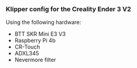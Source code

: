 ### Klipper config for the Creality Ender 3 V2
Using the following hardware:
* BTT SKR Mini E3 V3
* Raspberry Pi 4b
* CR-Touch
* ADXL345
* Nevermore filter
